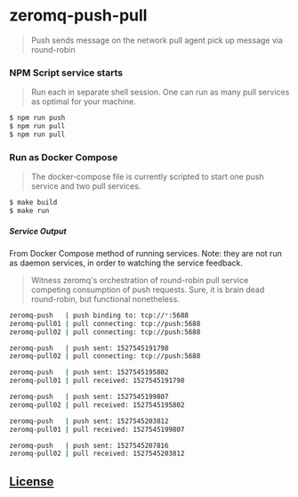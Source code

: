 # zeromq-push-pull

> Push sends message on the network pull agent pick up message via round-robin

### NPM Script service starts
> Run each in separate shell session. One can run as many pull services as
optimal for your machine.

```sh
$ npm run push
$ npm run pull
$ npm run pull

```

### Run as Docker Compose
> The docker-compose file is currently scripted to start one push service and
two pull services.

```sh
$ make build
$ make run

```

##### Service Output
From Docker Compose method of running services. Note: they are not run as
daemon services, in order to watching the service feedback.

> Witness zeromq's orchestration of round-robin pull service competing consumption
of push requests. Sure, it is brain dead round-robin, but functional nonetheless.

```sh
zeromq-push   | push binding to: tcp://*:5688
zeromq-pull01 | pull connecting: tcp://push:5688
zeromq-pull02 | pull connecting: tcp://push:5688

zeromq-push   | push sent: 1527545191798
zeromq-pull02 | pull connecting: tcp://push:5688

zeromq-push   | push sent: 1527545195802
zeromq-pull01 | pull received: 1527545191798

zeromq-push   | push sent: 1527545199807
zeromq-pull02 | pull received: 1527545195802

zeromq-push   | push sent: 1527545203812
zeromq-pull01 | pull received: 1527545199807

zeromq-push   | push sent: 1527545207816
zeromq-pull02 | pull received: 1527545203812

```


## [License](LICENSE.md)

